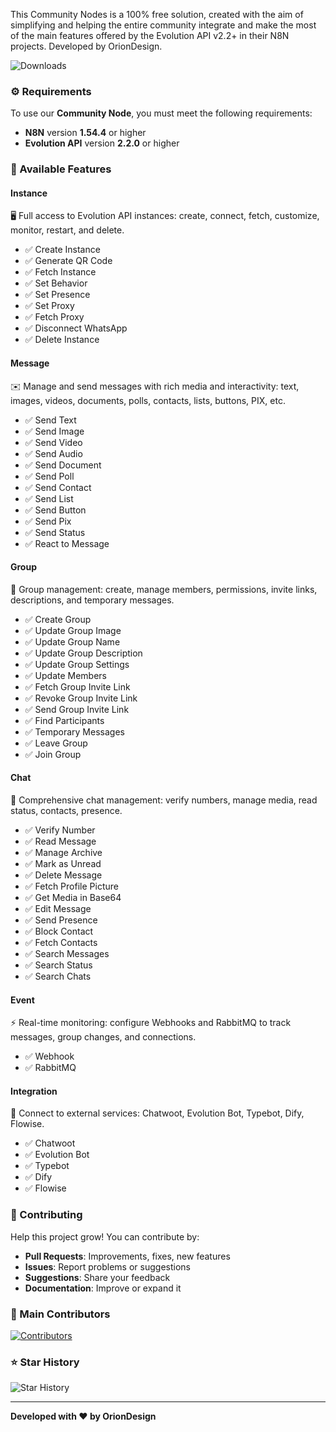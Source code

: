 This Community Nodes is a 100% free solution, created with the aim of simplifying and helping the entire community integrate and make the most of the main features offered by the Evolution API v2.2+ in their N8N projects. Developed by OrionDesign.

![Downloads](https://img.shields.io/badge/dynamic/json?url=https%3A%2F%2Fapi.npmjs.org%2Fdownloads%2Fpoint%2Flast-year%2Fn8n-nodes-evolution-api\&query=downloads\&style=for-the-badge\&label=Total%20Downloads\&labelColor=%230d1117\&color=%23359514\&cacheSeconds=30\&link=https%3A%2F%2Fwww.npmjs.com%2Fpackage%2Fn8n-nodes-evolution-api)

### ⚙️ Requirements

To use our **Community Node**, you must meet the following requirements:

* **N8N** version **1.54.4** or higher
* **Evolution API** version **2.2.0** or higher

### 📌 Available Features

#### Instance

🖥️ Full access to Evolution API instances: create, connect, fetch, customize, monitor, restart, and delete.

* ✅ Create Instance
* ✅ Generate QR Code
* ✅ Fetch Instance
* ✅ Set Behavior
* ✅ Set Presence
* ✅ Set Proxy
* ✅ Fetch Proxy
* ✅ Disconnect WhatsApp
* ✅ Delete Instance

#### Message

✉️ Manage and send messages with rich media and interactivity: text, images, videos, documents, polls, contacts, lists, buttons, PIX, etc.

* ✅ Send Text
* ✅ Send Image
* ✅ Send Video
* ✅ Send Audio
* ✅ Send Document
* ✅ Send Poll
* ✅ Send Contact
* ✅ Send List
* ✅ Send Button
* ✅ Send Pix
* ✅ Send Status
* ✅ React to Message

#### Group

👥 Group management: create, manage members, permissions, invite links, descriptions, and temporary messages.

* ✅ Create Group
* ✅ Update Group Image
* ✅ Update Group Name
* ✅ Update Group Description
* ✅ Update Group Settings
* ✅ Update Members
* ✅ Fetch Group Invite Link
* ✅ Revoke Group Invite Link
* ✅ Send Group Invite Link
* ✅ Find Participants
* ✅ Temporary Messages
* ✅ Leave Group
* ✅ Join Group

#### Chat

💬 Comprehensive chat management: verify numbers, manage media, read status, contacts, presence.

* ✅ Verify Number
* ✅ Read Message
* ✅ Manage Archive
* ✅ Mark as Unread
* ✅ Delete Message
* ✅ Fetch Profile Picture
* ✅ Get Media in Base64
* ✅ Edit Message
* ✅ Send Presence
* ✅ Block Contact
* ✅ Fetch Contacts
* ✅ Search Messages
* ✅ Search Status
* ✅ Search Chats

#### Event

⚡ Real-time monitoring: configure Webhooks and RabbitMQ to track messages, group changes, and connections.

* ✅ Webhook
* ✅ RabbitMQ

#### Integration

🔗 Connect to external services: Chatwoot, Evolution Bot, Typebot, Dify, Flowise.

* ✅ Chatwoot
* ✅ Evolution Bot
* ✅ Typebot
* ✅ Dify
* ✅ Flowise

### 🤝 Contributing

Help this project grow! You can contribute by:

* **Pull Requests**: Improvements, fixes, new features
* **Issues**: Report problems or suggestions
* **Suggestions**: Share your feedback
* **Documentation**: Improve or expand it

### 📌 Main Contributors

[![Contributors](https://contrib.rocks/image?repo=oriondesign2015/n8n-nodes-evolution-api)](https://github.com/oriondesign2015/n8n-nodes-evolution-api/graphs/contributors)

### ⭐ Star History

![Star History](https://api.star-history.com/svg?repos=oriondesign2015/SetupOrion\&type=Date)

---

**Developed with ❤️ by OrionDesign**
